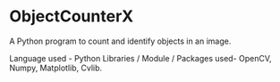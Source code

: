 # ObjectCounterX
A Python program to count and identify objects in an image.

Language used - Python
Libraries / Module / Packages used- OpenCV, Numpy, Matplotlib, Cvlib.
                                        
